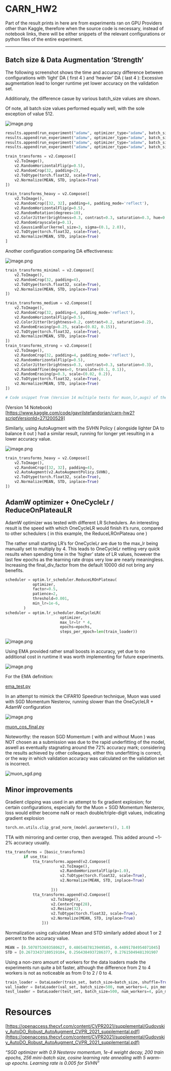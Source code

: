 # CARN_HW2

Part of the result prints in here are from experiments ran on GPU Providers other than Kaggle, therefore when the source code is necessary, instead of notebook links, there will be either snippets of the relevant configurations or python files of the entire experiment.

---

## Batch size & Data Augmentation ‘Strength’

The following screenshot shows the time and accuracy difference between configurations with ‘light’ DA ( first 4 ) and ‘heavier’ DA ( last 4 ): Excessive augmentation lead to longer runtime yet lower accuracy on the validation set.

Additionaly, the difference casue by various batch_size values are shown. 

Of note, all batch size values performed equally well, with the sole exception of value 512.

![image.png](image.png)

```python
results.append(run_experiment("adamw", optimizer_type="adamw", batch_size=64, lr=0.00015, epochs=30, augmentation=True, tta=True, weight_decay=0.05,scheduler_type="onecycle"))# results.append(run_experiment("rmsprop", "rmsprop", lr=0.001, epochs=50, augmentation=True, tta=False, weight_decay=0.0005,scheduler_type="cosine_annealing"))
results.append(run_experiment("adamw", optimizer_type="adamw", batch_size=128, lr=0.0003, epochs=30, augmentation=True, tta=True, weight_decay=0.05,scheduler_type="onecycle"))
results.append(run_experiment("adamw", optimizer_type="adamw", batch_size=256, lr=0.0006, epochs=30, augmentation=True, tta=True, weight_decay=0.05,scheduler_type="onecycle"))# results.append(run_experiment("rmsprop", "rmsprop", lr=0.001, epochs=50, augmentation=True, tta=False, weight_decay=0.0005,scheduler_type="cosine_annealing"))
results.append(run_experiment("adamw", optimizer_type="adamw", batch_size=512, lr=0.0012, epochs=30, augmentation=True, tta=True, weight_decay=0.05,scheduler_type="onecycle"))# results.append(run_experiment("rmsprop", "rmsprop", lr=0.001, epochs=50, augmentation=True, tta=False, weight_decay=0.0005,scheduler_type="cosine_annealing"))

```

```python
train_transforms = v2.Compose([
    v2.ToImage(),
    v2.RandomHorizontalFlip(p=0.5), 
    v2.RandomCrop(32, padding=2),
    v2.ToDtype(torch.float32, scale=True),
    v2.Normalize(MEAN, STD, inplace=True)
])

train_transforms_heavy = v2.Compose([
    v2.ToImage(),
    v2.RandomCrop([32, 32], padding=4, padding_mode='reflect'),
    v2.RandomHorizontalFlip(p=0.5),
    v2.RandomRotation(degrees=10),
    v2.ColorJitter(brightness=0.3, contrast=0.3, saturation=0.3, hue=0.1),
    v2.RandomGrayscale(p=0.1),
    v2.GaussianBlur(kernel_size=3, sigma=(0.1, 2.0)),
    v2.ToDtype(torch.float32, scale=True),
    v2.Normalize(MEAN, STD, inplace=True)
]
```

Another configuration comparing DA effectiveness:

![image.png](image%201.png)

```python
train_transforms_minimal = v2.Compose([
    v2.ToImage(),
    v2.RandomCrop(32, padding=4),
    v2.ToDtype(torch.float32, scale=True),
    v2.Normalize(MEAN, STD, inplace=True)
])

train_transforms_medium = v2.Compose([
    v2.ToImage(),
    v2.RandomCrop(32, padding=4, padding_mode='reflect'),
    v2.RandomHorizontalFlip(p=0.5),
    v2.ColorJitter(brightness=0.2, contrast=0.2, saturation=0.2),
    v2.RandomErasing(p=0.25, scale=(0.02, 0.15)),
    v2.ToDtype(torch.float32, scale=True),
    v2.Normalize(MEAN, STD, inplace=True)
])
train_transforms_strong = v2.Compose([
    v2.ToImage(),
    v2.RandomCrop(32, padding=4, padding_mode='reflect'),
    v2.RandomHorizontalFlip(p=0.5),
    v2.ColorJitter(brightness=0.3, contrast=0.3, saturation=0.3),
    v2.RandomAffine(degrees=0, translate=(0.1, 0.1)),
    v2.RandomErasing(p=0.3, scale=(0.02, 0.2)),
    v2.ToDtype(torch.float32, scale=True),
    v2.Normalize(MEAN, STD, inplace=True)
])

# Code snippet from (Version 14 multiple tests for muon,lr,augs) of the notebook.
```
(Version 14 Notebook)[https://www.kaggle.com/code/gavrilstefandorian/carn-hw2?scriptVersionId=271200529]


Similarly, using AutoAugment with the SVHN Policy ( alongside lighter DA to balance it out ) had  a similar result, running for longer yet resulting in a lower accuracy value.

![image.png](image%202.png)

```python
train_transforms_heavy = v2.Compose([
    v2.ToImage(),
    v2.RandomCrop([32, 32], padding=4),
    v2.AutoAugment(v2.AutoAugmentPolicy.SVHN),
    v2.ToDtype(torch.float32, scale=True),
    v2.Normalize(MEAN, STD, inplace=True)
])
```

## AdamW optimizer + OneCycleLr / ReduceOnPlateauLR

AdamW optimizer was tested with different LR Schedulers. An interesting result is the speed with which OneCycleLR would finish it’s runs, compared to other schedulers ( in this example, the ReduceLROnPlateau one )

The rather small starting LR’s for OneCycleLr are due to the max_lr being manually set to multiply by 4. This leads to OneCycleLr netting very quick results when spending time in the ‘higher’ state of LR values, however the last few epochs as the learning rate drops very low are nearly meaningless. Increasing the final_div_factor from the default 10000 did not bring any benefits.

```python
scheduler = optim.lr_scheduler.ReduceLROnPlateau(
            optimizer,
            factor=0.5,
            patience=2,
            threshold=0.001,
            min_lr=1e-6,
        )
scheduler = optim.lr_scheduler.OneCycleLR(
						optimizer,
						max_lr=lr * 4,
						epochs=epochs,
						steps_per_epoch=len(train_loader))
```

![image.png](image%203.png)

Using EMA provided rather small boosts in accuracy, yet due to no additional cost in runtime it was worth implementing for future experiments.

![image.png](image%204.png)

For the EMA definition:

[ema_test.py](ema_test.py)

In an attempt to mimick the CIFAR10 Speedrun technique, Muon was used with SGD Momentum Nesterov, running slower than the OneCycleLR + AdamW configuration

![image.png](image%205.png)

[muon_cos_final.py](muon_cos_final.py)

Noteworthy: the reason SGD Momentum ( with and without Muon ) was NOT chosen as a submission was due to the rapid underfitting of the model, aswell as eventually stagnating around the 72% accuracy mark; considering the results achieved by other colleagues, either this underfitting is correct, or the way in which validation accuracy was calculated on the validation set is incorrect.

![muon_sgd.png](muon_sgd.png)

## Minor improvements

Gradient clipping was used in an attempt to fix gradient explosion; for certain configurations, especially for the Muon + SGD Momentum Nesterov, loss would either become naN or reach double/triple-digit values, indicating gradient explosion

```python
torch.nn.utils.clip_grad_norm_(model.parameters(), 1.0)
```

TTA with mirroring and center crop, then averaged. This added around ~1-2% accuracy usually.

```python
tta_transforms = [basic_transforms]
        if use_tta:
            tta_transforms.append(v2.Compose([
                        v2.ToImage(),
                        v2.RandomHorizontalFlip(p=1.0),
                        v2.ToDtype(torch.float32, scale=True),
                        v2.Normalize(MEAN, STD, inplace=True)
                      
                    ]))
            tta_transforms.append(v2.Compose([
                    v2.ToImage(),
                    v2.CenterCrop(28),
                    v2.Resize(32),
                    v2.ToDtype(torch.float32, scale=True),
                    v2.Normalize(MEAN, STD, inplace=True)
                ]))
```

Normalization using calculated Mean and STD similarly added about 1 or 2 percent to the accuracy value.

```python
MEAN = [0.5070753693580627, 0.4865487813949585, 0.44091784954071045]
STD = [0.26733437180519104, 0.2564384937286377, 0.27615049481391907
```

Using a non-zero amount of workers for the data loaders made the experiments run quite a bit faster, although the difference from 2 to 4 workers is not as noticeable as from 0 to 2 / 0 to 4.

```python
train_loader = DataLoader(train_set, batch_size=batch_size, shuffle=True, num_workers=4, pin_memory=True)
val_loader = DataLoader(val_set, batch_size=500, num_workers=4, pin_memory=True)
test_loader = DataLoader(test_set, batch_size=500, num_workers=4, pin_memory=True)
```

# Resources

[https://openaccess.thecvf.com/content/CVPR2021/supplemental/Gudovskiy_AutoDO_Robust_AutoAugment_CVPR_2021_supplemental.pdf](https://openaccess.thecvf.com/content/CVPR2021/supplemental/Gudovskiy_AutoDO_Robust_AutoAugment_CVPR_2021_supplemental.pdf)

*“SGD optimizer with 0.9 Nesterov momentum, 1e-4 weight decay, 200 train epochs,
256 mini-batch size, cosine learning rate annealing with 5
warm-up epochs. Learning rate is 0.005 for SVHN”*
